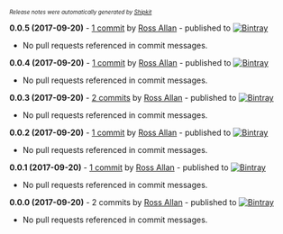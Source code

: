 <sup><sup>*Release notes were automatically generated by [Shipkit](http://shipkit.org/)*</sup></sup>

**0.0.5 (2017-09-20)** - [1 commit](https://github.com/MinimallyCorrect/DefaultsPlugin/compare/v0.0.4...v0.0.5) by [Ross Allan](https://github.com/nallar) - published to [![Bintray](https://img.shields.io/badge/Bintray-0.0.5-green.svg)](https://bintray.com/minimallycorrect/minimallycorrectmaven/DefaultsPlugin/0.0.5)
 - No pull requests referenced in commit messages.

**0.0.4 (2017-09-20)** - [1 commit](https://github.com/MinimallyCorrect/DefaultsPlugin/compare/v0.0.3...v0.0.4) by [Ross Allan](https://github.com/nallar) - published to [![Bintray](https://img.shields.io/badge/Bintray-0.0.4-green.svg)](https://bintray.com/minimallycorrect/minimallycorrectmaven/DefaultsPlugin/0.0.4)
 - No pull requests referenced in commit messages.

**0.0.3 (2017-09-20)** - [2 commits](https://github.com/MinimallyCorrect/DefaultsPlugin/compare/v0.0.2...v0.0.3) by [Ross Allan](https://github.com/nallar) - published to [![Bintray](https://img.shields.io/badge/Bintray-0.0.3-green.svg)](https://bintray.com/minimallycorrect/minimallycorrectmaven/DefaultsPlugin/0.0.3)
 - No pull requests referenced in commit messages.

**0.0.2 (2017-09-20)** - [1 commit](https://github.com/MinimallyCorrect/DefaultsPlugin/compare/v0.0.1...v0.0.2) by [Ross Allan](https://github.com/nallar) - published to [![Bintray](https://img.shields.io/badge/Bintray-0.0.2-green.svg)](https://bintray.com/minimallycorrect/minimallycorrectmaven/DefaultsPlugin/0.0.2)
 - No pull requests referenced in commit messages.

**0.0.1 (2017-09-20)** - [1 commit](https://github.com/MinimallyCorrect/DefaultsPlugin/compare/v0.0.0...v0.0.1) by [Ross Allan](https://github.com/nallar) - published to [![Bintray](https://img.shields.io/badge/Bintray-0.0.1-green.svg)](https://bintray.com/minimallycorrect/minimallycorrectmaven/DefaultsPlugin/0.0.1)
 - No pull requests referenced in commit messages.

**0.0.0 (2017-09-20)** - 2 commits by [Ross Allan](https://github.com/nallar) - published to [![Bintray](https://img.shields.io/badge/Bintray-0.0.0-green.svg)](https://bintray.com/minimallycorrect/minimallycorrectmaven/DefaultsPlugin/0.0.0)
 - No pull requests referenced in commit messages.

